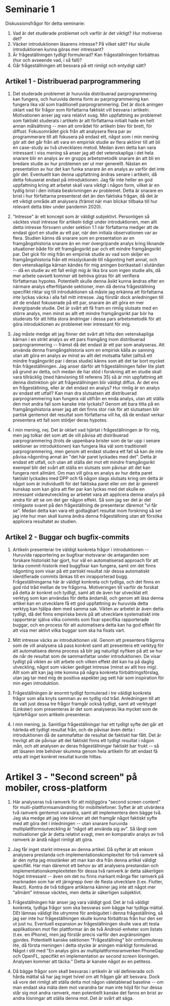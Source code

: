 # Seminarie 1

Diskussionsfrågor för detta seminarie:

1. Vad är det studerade problemet och varför är det viktigt? Hur motiveras det?
2. Väcker introduktionen läsarens intresse? På vilket sätt? Hur skulle
   introduktionen kunna göras mer intressant?
3. Är frågeställningen tydligt formulerad? Kan frågeställningen förbättras (hur
   och avseende vad, i så fall)?
4. Går frågeställningen att besvara på ett rimligt och entydigt sätt?

## Artikel 1 - Distribuerad parprogrammering

1. Det studerade problemet är huruvida distribuerad parprogrammering kan
   fungera, och huruvida denna form av parprogrammering kan fungera lika väl som
   traditionell parprogrammering. Det är dock aningen oklart vad för frågor som
   författarna faktiskt vill besvara i artikeln. Motivationen anser jag vara
   relativt svag. Min uppfattning av problemet som faktiskt studerats i artikeln
   är att författarna initialt hade en helt annan målsättning -- men att området
   för artikeln blev för brett, för diffust. Fokusområdet gick från att
   analysera flera par av programmerare till att fokusera på endast ett, något
   som i min mening gör att det går från att vara en empirisk studie av flera
   aktörer till att bli en case-study av två utvecklares metod. Medan även detta
   kan vara intressant i viss mening så anser jag att det vetenskapliga i det
   hela snarare blir en analys av en grupps arbetsmetodik snarare än att bli en
   bredare studie av hur problemen ser ut mer generellt. Nästan en presentation
   av hur det kan funka snarare än en analys av varför det inte gör det.
   Eventuellt kan denna uppfattning ändras senare i artikeln, då detta fokuserat
   endast på introduktionen. Jag får inte heller en god uppfattning kring att
   arbetet skall vara viktigt i någon form, vilket är en tydlig brist i den
   initiala beskrivningen av problemet. Detta är snarare en brist i hur
   författarna presenterat det än den faktiska frågan, då det är ett viktigt
   område att analysera (främst när man blickar tillbaka till hur relevant detta
   blev under pandemin 2020).

2. "Intresse" är ett koncept som är väldigt subjektivt. Personligen så väcktes
   visst intresse för artikeln tidigt under introduktionen, men allt detta
   intresse försvann under sektion 1.1 när författarna medger att de endast
   gjort en studie av ett par, när den initiala observationen var av flera.
   Studien känns då snarare som en presentation av en framgångshistoria snarare
   än en mer övergripande analys kring liknande situationer både för ett
   framgångsrikt par och ett mindre framgångsrikt par. Det gick för mig från en
   empirisk studie av vad som skiljer en framgångshistoria från ett misslyckande
   till någonting helt annat, och den vetenskapliga kärnan kändes för mig
   aningen bortkastad i slutändan -- då en studie av ett fall enligt mig är lika
   bra som ingen studie alls, då mer arbete oavsett kommer att behöva göras för
   att verifiera författarnas hypotes. Potentiellt skulle denna åsikt kunna
   ändras efter en närmare analys efterföljande sektioner, men då denna
   frågeställning specifikt riktar sig till introduktionen så måste jag erkänna
   att författarna inte lyckas väcka i alla fall mitt intresse. Jag förstår dock
   anledningen till att de endast fokuserade på ett par, snarare än att göra en
   mer övergripande studie. Det är svårt att få fram en rimlig slutsats med en
   större analys, men minst av allt ett mindre framgångsrikt par bör ha
   studerats för att hitta stora ändringar i dessa pars arbetsmetodik för att
   göra introduktionen av problemet mer intressant för mig.

3. Jag måste medge att jag finner det svårt att hitta den vetenskapliga kärnan i
   en strikt analys av ett pars framgång inom distribuerad parprogrammering --
   främst då det endast är ett par som analyseras. Att använda denna
   framgångshistoria som en empirisk källa av sanning utan att göra en analys av
   minst av allt det motsatta fallet (alltså ett mindre fragångsrikt par i deras
   studie) känns som att det tar bort mycket från frågeställningen. Jag anser
   därför att frågeställningen faller lite platt på grund av detta, och medan de
   har stöd i forskning att en studie skall vara tillräcklig (med hänvisning
   till referens 35) så är min uppfattning att denna distinktion gör att
   frågeställningen blir väldigt diffus. Är det ens en frågeställning, eller är
   det endast en analys? Hur rimlig är en analys av endast ett utfall? Kan man
   dra slutsatsen att distribuerad parprogrammering kan fungera väl utifrån en
   enda analys, utan att ställa den mot andra fall som kanske inte lyckats?
   Genom att bara titta på en framgångshistoria anser jag att det finns stor
   risk för att slutsatsen blir partisk gentemot det resultat som författarna
   vill ha, då de endast verkar presentera ett fall som stödjer deras hypotes.

4. I min mening, nej. Det är oklart vad hjärtat i frågeställningen är för mig,
   men jag tolkar det som att de vill påvisa att distribuerad parprogrammering
   (trots de uppenbara brister som de tar upp i senare sektioner av
   introduktionen) kan fungera lika väl som traditionell parprogrammering, men
   genom att endast studera ett fall så kan de inte påvisa någonting annat än
   "det här paret lyckades med det". Detta är endast ett utfall, och utan att
   ställa det mot ett mindre framgångsrikt exempel blir det svårt att ställa en
   slutsats som påvisar att det kan fungera rent allmänt. Om man vill göra en
   analys av hur detta paret faktiskt lyckades med DPP och få någon slags
   slutsats kring om detta är något som är individuellt för det faktiska paret
   eller om det är generell kunskap som kan göra att fler par kan lyckas med det
   skulle en intressant vidareutveckling av arbetet vara att applicera denna
   analys på andra för att se om det ger någon effekt. Så som jag ser det är det
   rimligaste svaret på den frågeställning de presenterar däremot "vi får se".
   Medan detta kan vara ett godtagbart resultat inom forskning så ser jag inte
   hur man skall kunna ändra denna frågeställning utan att försöka applicera
   resultatet av studien.

## Artikel 2 - Buggar och bugfix-commits

1. Artikeln presenterar tre väldigt konkreta frågor i introduktionen -- Huruvida
   rapportering av bugfixar motsvarar de antaganden som forskare historiskt har
   gjort, hur väl en automatiserad approach för att länka commit-historik med
   buggfixar kan fungera, samt om det finns någonting som visar på ett partiskt
   resultat när dessa automatiskt identifierade commits länkas till en
   inrapporterad bugg. Frågeställningarna här är väldigt konkreta och tydliga,
   och det finns en god röd tråd mellan de tre frågorna. Motiveringen till
   varför de forskat på detta är konkret och tydligt, samt att de även har
   utvecklat ett verktyg som kan användas för detta ändamål, och genom att läsa
   denna artikel kan en utvecklare få ett god uppfattning av huruvida detta
   verktyg kan hjälpa dem med samma sak. Vikten av arbetet är även detta
   tydligt, då det finns empiriska bevis på att utvecklare systematiskt inte
   rapporterar själva vilka commits som fixar specifika rapporterade buggar, och
   en process för att automatisera detta kan ha god effekt för att visa mer
   aktivt vilka buggar som ska ha fixats vart.

2. Mitt intresse väcks av introduktionen väl. Genom att presentera frågorna som
   de vill analysera så pass konkret samt att presentera ett verktyg för att
   automatisera denna process så blir jag naturligt nyfiken på att se hur de når
   de resultat som de sammanfattar under introduktionen. De visar tydligt på
   vikten av sitt arbete och vilken effekt det kan ha på daglig utveckling,
   något som väcker gediget intresse (minst av allt hos mig). Allt som allt kan
   jag inte komma på några konkreta förbättringsförslag, utan jag tar med mig de
   positiva aspekter jag sett här som inspiration för min egen introduktion.

3. Frågeställningen är enormt tydligt formulerad i tre väldigt konkreta frågor
   som alla knyts samman av en tydlig röd tråd. Anledningen till att de valt
   just dessa tre frågor framgår också tydligt, samt att verktyget (Linkster)
   som presenteras är det som analyseras lika mycket som de hjärtefrågor som
   artikeln presenterar.

4. I min mening, ja. Samtliga frågeställningar har ett tydligt syfte det går att
   härleda ett tydligt resultat från, och de påvisar även detta i introduktionen
   då de sammafattar de resultat de faktiskt har fått. Det är trevligt att de
   påvisar att det faktiskt finns ett tydligt resultat i någon mån, och att
   analysen av deras frågeställningar faktiskt bar frukt -- så att läsaren inte
   behöver skumma genom hela artikeln för att endast få veta att inget konkret
   resultat kunde hittas.

# Artikel 3 - "Second screen" på mobiler, cross-platform

1. Här analyseras två ramverk för att möjliggöra "second screen content" för
   multi-plattformsanvändning för mobiltelefoner. Syftet är att utvärdera två
   ramverk gentemot varandra, samt att implementera dem bägge två. Jag ska medge
   att jag inte känner att det framgår något faktiskt syfte med att göra det i
   inledningen -- utan snarare huruvida multiplattformsutveckling är "något att
   använda sig av". Så långt som motivationer går är detta relativt svagt, men
   en komparativ analys av två ramverk är ändå något rimligt att göra.

2. Jag får inget starkt intresse av denna artikel. Då syftet är att enkom
   analysera prestanda och implementationskomplexitet för två ramverk så är den
   nytta jag misstänker att man kan dra från denna artikel väldigt specifikt.
   Har man däremot ett behov av att analysera prestandan och
   implementationskomplexiteten för dessa två ramverk är detta säkerligen högst
   intressant -- även om det nu finns markant många fler ramverk på marknaden
   som har ett järngrepp över de flesta utvecklare (t.ex. Flutter, React).
   Kontra de två tidigare artiklarna känner jag inte att något mer "allmänt"
   intresse väcktes, men detta är säkerligen subjektivt.

3. Frågeställningen här anser jag vara väldigt god. Det är två väldigt konkreta,
   tydliga frågor som ska besvaras som bägge har tydliga mättal. DEt lämnas
   väldigt lite utrymme för ambiguitet i denna frågeställning, så jag ser inte
   hur frågeställningen skulle kunna förbättras från hur den ser ut just nu.
   Eventuell expansion av frågeställningen skulle vara att testa applikationen
   mot fler plattformar än de två Android-enheter som listats (t.ex. en iPhone),
   men jag förstår precis varför den avgränsningen gjordes. Potentiellt kanske
   sektionen "Frågeställning" bör omformuleras lite, då första meningen i detta
   stycke är aningen märkligt formulerad. Något i stil med "En analys görs av
   multiplattformsramverken PhoneGap och OpenFL, specifikt en implementation av
   _second screen_ lösningen. Analysen kommer att täcka:" Detta är kanske något
   av en petitess.

4. Då bägge frågor som skall besvaras i artikeln är väl definierade och hårda
   mättal så har jag inget tvivel om att frågan går att besvara. Dock så vore
   det rimligt att ställa detta mot någon väletablerad baseline -- om man endast
   ska mäta dem mot varandra tar man inte höjd för hur dessa står sig mot andra
   ramverk, men potentiellt kanske det fanns en brist av andra lösningar att
   ställa denna mot. Det är svårt att säga.
